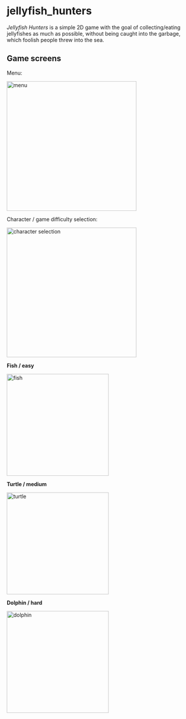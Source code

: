 # jellyfish_hunters
<p><i>Jellyfish Hunters</i> is a simple 2D game with the goal of collecting/eating jellyfishes as much as possible,
without being caught into the garbage, which foolish people threw into the sea.</p>
<h2>Game screens</h2>
<p>Menu:</p>
<img src="https://raw.githubusercontent.com/wnbsmart/jellyfish_hunters/master/Screenshots/Menu.png"
width="350" title="menu">
<p>Character / game difficulty selection:</p>
<img src="https://raw.githubusercontent.com/wnbsmart/jellyfish_hunters/master/Screenshots/Characters%20-%20game%20difficulty.png"
width="350" title="character selection">
<br>
<div>
  <p><b>Fish / easy</b></p>
    <img src="https://raw.githubusercontent.com/wnbsmart/jellyfish_hunters/master/Screenshots/fish.png"
    width="275" title="fish">
  <p><b>Turtle / medium</b></p>
    <img src="https://raw.githubusercontent.com/wnbsmart/jellyfish_hunters/master/Screenshots/turtle.png"
    width="275" title="turtle">
  <p><b>Dolphin / hard</b></p>
    <img src="https://raw.githubusercontent.com/wnbsmart/jellyfish_hunters/master/Screenshots/dolphin.png"
    width="275" title="dolphin">
</div>

